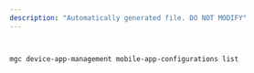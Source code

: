 ```yaml
---
description: "Automatically generated file. DO NOT MODIFY"
---
```


```bash


mgc device-app-management mobile-app-configurations list

```